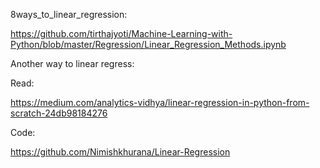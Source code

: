 8ways_to_linear_regression: 

https://github.com/tirthajyoti/Machine-Learning-with-Python/blob/master/Regression/Linear_Regression_Methods.ipynb

Another way to linear regress:

Read:

https://medium.com/analytics-vidhya/linear-regression-in-python-from-scratch-24db98184276

Code:

https://github.com/Nimishkhurana/Linear-Regression

